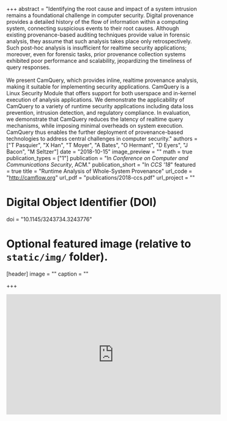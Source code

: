 +++
abstract = "Identifying the root cause and impact of a system intrusion remains a foundational challenge in computer security. Digital provenance provides a detailed history of the flow of information within a computing system, connecting suspicious events to their root causes. Although existing provenance-based auditing techniques provide value in forensic analysis, they assume that such analysis takes place only retrospectively. Such post-hoc analysis is insufficient for realtime security applications; moreover, even for forensic tasks, prior provenance collection systems exhibited poor performance and scalability, jeopardizing the timeliness of query responses.<br/><br/> We present CamQuery, which provides inline, realtime provenance analysis, making it suitable for implementing security applications. CamQuery is a Linux Security Module that offers support for both userspace and in-kernel execution of analysis applications. We demonstrate the applicability of CamQuery to a variety of runtime security applications including data loss prevention, intrusion detection, and regulatory compliance. In evaluation, we demonstrate that CamQuery reduces the latency of realtime query mechanisms, while imposing minimal overheads on system execution. CamQuery thus enables the further deployment of provenance-based technologies to address central challenges in computer security."
authors = ["T Pasquier", "X Han", "T Moyer", "A Bates", "O Hermant", "D Eyers", "J Bacon", "M Seltzer"]
date = "2018-10-15"
image_preview = ""
math = true
publication_types = ["1"]
publication = "In *Conference on Computer and Communications Security*, ACM."
publication_short = "In *CCS '18*"
featured = true
title = "Runtime Analysis of Whole-System Provenance"
url_code = "http://camflow.org"
url_pdf = "publications/2018-ccs.pdf"
url_project = ""

# Digital Object Identifier (DOI)
doi = "10.1145/3243734.3243776"

# Optional featured image (relative to `static/img/` folder).
[header]
image = ""
caption = ""

+++
<div align="center">
<iframe width="560" height="315" src="https://www.youtube.com/embed/6VBVwH88o4Y" frameborder="0" allow="accelerometer; autoplay; encrypted-media; gyroscope; picture-in-picture" allowfullscreen></iframe>
</div>
